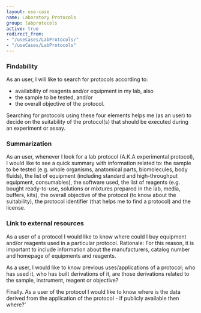 ```yaml
---
layout: use-case
name: Laboratory Protocols
group: labprotocols
active: true
redirect_from: 
- "/useCases/LabProtocols/"
- "/useCases/LabProtocols"
---
```


### Findability

As an user, I will like to search for protocols according to:

*   availability of reagents and/or equipment in my lab, also
*   the sample to be tested, and/or
*   the overall objective of the protocol.

Searching for protocols using these four elements helps me (as an user) to decide on the suitability of the protocol(s) that should be executed during an experiment or assay.

### Summarization

As an user, whenever I look for a lab protocol (A.K.A experimental protocol), I would like to see a quick summary with information related to: the sample to be tested (e.g. whole organisms, anatomical parts, biomolecules, body fluids), the list of equipment (including standard and high-throughput equipment, consumables), the software used, the list of reagents (e.g. bought ready-to-use, solutions or mixtures prepared in the lab, media, buffers, kits), the overall objective of the protocol (to know about the suitability), the protocol identifier (that helps me to find a protocol) and the license.

### Link to external resources

As a user of a protocol I would like to know where could I buy equipment and/or reagents used in a particular protocol. Rationale: For this reason, it is important to include information about the manufacturers, catalog number and homepage of equipments and reagents.

As a user, I would like to know previous uses/applications of a protocol; who has used it, who has built derivations of it, are those derivations related to the sample, instrument, reagent or objective?

Finally. As a user of the protocol I would like to know where is the data derived from the application of the protocol - if publicly available then where?'